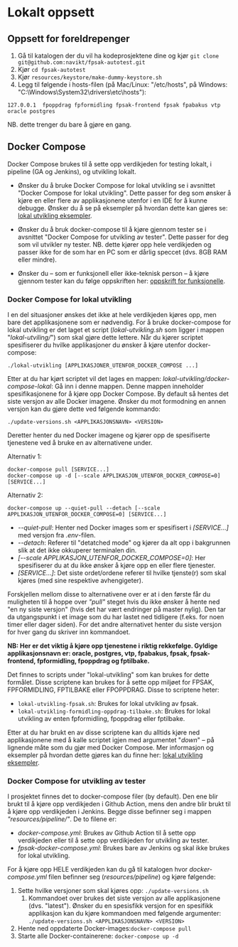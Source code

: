 # Lokalt oppsett
## Oppsett for foreldrepenger
1. Gå til katalogen der du vil ha kodeprosjektene dine og kjør `git clone git@github.com:navikt/fpsak-autotest.git`
2. Kjør `cd fpsak-autotest`
3. Kjør `resources/keystore/make-dummy-keystore.sh`
4. Legg til følgende i hosts-filen (på Mac/Linux: "/etc/hosts", på Windows: "C:\Windows\System32\drivers\etc\hosts"):
```
127.0.0.1  fpoppdrag fpformidling fpsak-frontend fpsak fpabakus vtp oracle postgres
```

NB. dette trenger du bare å gjøre en gang.

## Docker Compose
Docker Compose brukes til å sette opp verdikjeden for testing lokalt, i pipeline (GA og Jenkins), og utvikling lokalt.

* Ønsker du å bruke Docker Compose for lokal utvikling se i avsnittet "Docker Compose for lokal utvikling". Dette passer for
deg som ønsker å kjøre en eller flere av applikasjonene utenfor i en IDE for å kunne debugge. Ønsker du å se på eksempler
på hvordan dette kan gjøres se: [lokal utvikling eksempler](lokal-utvikling-eksempler.md).

* Ønsker du å bruk docker-compose til å kjøre gjennom tester se i avsnittet "Docker Compose for utvikling av tester". Dette passer for deg som vil utvikler ny tester. 
NB. dette kjører opp hele verdikjeden og passer ikke for de som har en PC som er dårlig speccet
(dvs. 8GB RAM eller mindre).

* Ønsker du – som er funksjonell eller ikke-teknisk person – å kjøre gjennom tester kan du følge oppskriften her: 
[oppskrift for funksjonelle](funksjonell-testing-eksempel.md).


### Docker Compose for lokal utvikling
I en del situasjoner ønskes det ikke at hele verdikjeden kjøres opp, men bare det applikasjonene som er nødvendig. 
For å bruke docker-compose for lokal utvikling er det laget et script (*lokal-utvikling.sh* som ligger i mappen 
"_lokal-utviling/_") som skal gjøre dette lettere. Når du kjører scriptet spesifiserer du hvilke applikasjoner du ønsker å kjøre utenfor docker-compose:

    ./lokal-utvikling [APPLIKASJONER_UTENFOR_DOCKER_COMPOSE ...]

Etter at du har kjørt scriptet vil det lages en mappen: *lokal-utvikling/docker-compose-lokal*: Gå inn i denne mappen.
Denne mappen inneholder spesifikasjonene for å kjøre opp Docker Compose. By default så hentes det siste versjon av alle 
Docker imagene. Ønsker du mot formodning en annen versjon kan du gjøre dette ved følgende kommando:

    ./update-versions.sh <APPLIKASJONSNAVN> <VERSION>

Deretter henter du ned Docker imagene og kjører opp de spesifiserte tjenestene ved å bruke en av alternativene under.

Alternativ 1:

    docker-compose pull [SERVICE...]
    docker-compose up -d [--scale APPLIKASJON_UTENFOR_DOCKER_COMPOSE=0] [SERVICE...]
    
Alternativ 2:

    docker-compose up --quiet-pull --detach [--scale APPLIKASJON_UTENFOR_DOCKER_COMPOSE=0] [SERVICE...]

* _--quiet-pull_: Henter ned Docker images som er spesifisert i _[SERVICE...]_ med versjon fra _.env_-filen.    
* _--detach_: Referer til "detatched mode" og kjører da alt opp i bakgrunnen slik at det ikke okkuperer terminalen din.
* _[--scale APPLIKASJON_UTENFOR_DOCKER_COMPOSE=0]_: Her spesifiserer du at du ikke ønsker å kjøre opp en eller flere tjenester.
* _[SERVICE...]_: Det siste ordet/ordene referer til hvilke tjenste(r) som skal kjøres (med sine respektive avhengigeter).

Forskjellen mellom disse to alternativene over er at i den første får du muligheten til å hoppe over _"pull"_ steget hvis du
ikke ønsker å hente ned "en ny siste versjon" (hvis det har vært endringer på master nylig). Den tar da utgangspunkt i et 
image som du har lastet ned tidligere (f.eks. for noen timer eller dager siden). For det andre alternativet henter du siste 
versjon for hver gang du skriver inn kommandoet. 

**NB: Her er det viktig å kjøre opp tjenestene i riktig rekkefølge. Gyldige applikasjonsnavn er: oracle, postgres, vtp, 
fpabakus, fpsak, fpsak-frontend, fpformidling, fpoppdrag og fptilbake.**

Det finnes to scripts under "lokal-utvikling" som kan brukes for dette formålet. Disse scriptene kan brukes for å sette opp miljøet for FPSAK, 
FPFORMIDLING, FPTILBAKE eller FPOPPDRAG. Disse to scriptene heter:
*   `lokal-utvikling-fpsak.sh`: Brukes for lokal utvikling av fpsak.
*   `lokal-utvikling-formidling-oppdrag-tilbake.sh`: Brukes for lokal utvikling av enten fpformidling, fpoppdrag eller fptilbake.

Etter at du har brukt en av disse scriptene kan du alltids kjøre ned applikasjonene med å kalle scriptet igjen med argumentet "_down_"
– på lignende måte som du gjør med Docker Compose. Mer informasjon og eksempler på hvordan dette gjøres kan du finne her: [lokal utvikling eksempler](lokal-utvikling-eksempler.md).


### Docker Compose for utvikling av tester
I prosjektet finnes det to docker-compose filer (by default). Den ene blir brukt til å kjøre opp verdikjeden i Github Action,
mens den andre blir brukt til å kjøre opp verdikjeden i Jenkins. Begge disse befinner seg i mappen *"resources/pipeline/"*.
De to filene er:

* *docker-compose.yml*: Brukes av Github Action til å sette opp verdikjeden eller til å sette opp verdikjeden for utvikling av tester.
* *fpsak-docker-compose.yml*: Brukes bare av Jenkins og skal ikke brukes for lokal utvikling.


For å kjøre opp HELE verdikjeden kan du gå til katalogen hvor *docker-compose.yml* filen befinner seg (_resources/pipeline_) 
og kjøre følgende:

1. Sette hvilke versjoner som skal kjøres opp: `./update-versions.sh`
    1. Kommandoet over brukes det siste versjon av alle applikasjonene (dvs. "latest"). Ønsker du en spesisfikk versjon for en spesifikk applikasjon
    kan du kjøre kommandoen med følgende argumenter:
        `./update-versions.sh <APPLIKASJONSNAVN> <VERSION>` 
2. Hente ned oppdaterte Docker-images:`docker-compose pull`
3. Starte alle Docker-containerene: `docker-compose up -d`

